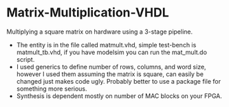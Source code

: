 # Matrix-Multiplication-VHDL
Multiplying a square matrix on hardware using a 3-stage pipeline. 

- The entity is in the file called matmult.vhd, simple test-bench is matmult_tb.vhd, if you have modelsim you can run the mat_mult.do script. 
- I used generics to define number of rows, columns, and word size, however I used them assuming the matrix is square, can easily be changed just makes code ugly. Probably better to use a package file for something more serious.
- Synthesis is dependent mostly on number of MAC blocks on your FPGA. 
